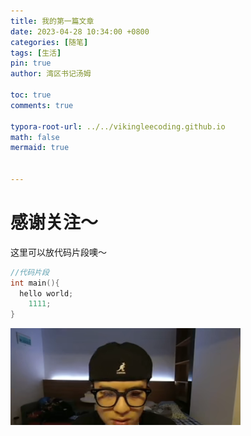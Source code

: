 ```yaml
---
title: 我的第一篇文章
date: 2023-04-28 10:34:00 +0800
categories: [随笔]
tags: [生活]
pin: true
author: 湾区书记汤姆

toc: true
comments: true

typora-root-url: ../../vikingleecoding.github.io
math: false
mermaid: true


---
```


# 感谢关注～ 


这里可以放代码片段噢～
```c++
//代码片段
int main(){
  hello world;
    1111;
}
```



![image-20230428204137873](/assets/blog_res/2022-03-30-first-post.assets/image-20230428204137873.png)